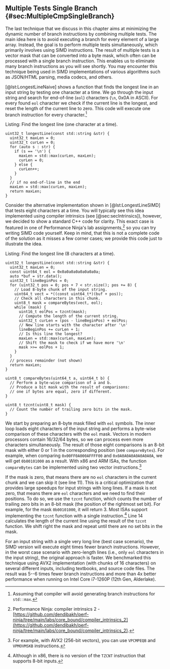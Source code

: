 ## Multiple Tests Single Branch {#sec:MultipleCmpSingleBranch}

The last technique that we discuss in this chapter aims at minimizing the dynamic number of branch instructions by combining multiple tests. The main idea here is to avoid executing a branch for every element of a large array. Instead, the goal is to perform multiple tests simultaneously, which primarily involves using SIMD instructions. The result of multiple tests is a vector mask that can be converted into a byte mask, which often can be processed with a single branch instruction. This enables us to eliminate many branch instructions as you will see shortly. You may encounter this technique being used in SIMD implementations of various algorithms such as JSON/HTML parsing, media codecs, and others.

[@lst:LongestLineNaive] shows a function that finds the longest line in an input string by testing one character at a time. We go through the input string and search for end-of-line (`eol`) characters (`\n`, 0x0A in ASCII). For every found `eol` character we check if the current line is the longest, and reset the length of the current line to zero. This code will execute one branch instruction for every character.[^1]

Listing: Find the longest line (one character at a time).

~~~~ {#lst:LongestLineNaive .cpp}
uint32_t longestLine(const std::string &str) {
  uint32_t maxLen = 0;
  uint32_t curLen = 0;
  for (auto s : str) {
    if (s == '\n') {
      maxLen = std::max(curLen, maxLen);
      curLen = 0;
    } else {
      curLen++;
    }
  }
  // if no end-of-line in the end
  maxLen = std::max(curLen, maxLen);
  return maxLen;
}
~~~~~~~~~~~~~~~~~~~~~~~~~~~~~~~~~~~~~~~~~~~~~~~~~

Consider the alternative implementation shown in [@lst:LongestLineSIMD] that tests eight characters at a time. You will typically see this idea implemented using compiler intrinsics (see [@sec:secIntrinsics]), however, we decided to show a standard C++ code for clarity. This exact case is featured in one of Performance Ninja's lab assignments,[^2] so you can try writing SIMD code yourself. Keep in mind, that this is not a complete code of the solution as it misses a few corner cases; we provide this code just to illustrate the idea.

Listing: Find the longest line (8 characters at a time).

~~~~ {#lst:LongestLineSIMD .cpp .numberLines}
uint32_t longestLine(const std::string &str) {
  uint32_t maxLen = 0;
  const uint64_t eol = 0x0a0a0a0a0a0a0a0a;
  auto *buf = str.data();
  uint32_t lineBeginPos = 0;
  for (uint32_t pos = 0; pos + 7 < str.size(); pos += 8) {
    // Load 8-byte chunk of the input string.
    uint64_t vect = *((const uint64_t*)(buf + pos));
    // Check all characters in this chunk.
    uint8_t mask = compareBytes(vect, eol);
    while (mask) {
      uint16_t eolPos = tzcnt(mask);
      // Compute the length of the current string.
      uint32_t curLen = (pos - lineBeginPos) + eolPos;
      // New line starts with the character after '\n'
      lineBeginPos += curLen + 1;
      // Is this line the longest?
      maxLen = std::max(curLen, maxLen);
      // Shift the mask to check if we have more '\n'
      mask >>= eolPos + 1;
    }
  }
  // process remainder (not shown)
  return maxLen;
}

uint8_t compareBytes(uint64_t a, uint64_t b) {
  // Perform a byte-wise comparison of a and b.
  // Produce a bit mask with the result of comparisons:
  // one if bytes are equal, zero if different.
}

uint8_t tzcnt(uint8_t mask) {
  // Count the number of trailing zero bits in the mask.
}
~~~~~~~~~~~~~~~~~~~~~~~~~~~~~~~~~~~~~~~~~~~~~~~~~

We start by preparing an 8-byte mask filled with `eol` symbols. The inner loop loads eight characters of the input string and performs a byte-wise comparison of these characters with the `eol` mask. Vectors in modern processors contain 16/32/64 bytes, so we can process even more characters simultaneously. The result of those eight comparisons is an 8-bit mask with either 0 or 1 in the corresponding position (see `compareBytes`). For example, when comparing `0x00FF0A000AFFFF00` and `0x0A0A0A0A0A0A0A0A`, we will get `0b00101000` as a result. With x86 and ARM ISAs, the function `compareBytes` can be implemented using two vector instructions.[^4]

If the mask is zero, that means there are no `eol` characters in the current chunk and we can skip it (see line 11). This is a critical optimization that provides large speedups for input strings with long lines. If a mask is not zero, that means there are `eol` characters and we need to find their positions. To do so, we use the `tzcnt` function, which counts the number of trailing zero bits in an 8-bit mask (the position of the rightmost set bit). For example, for the mask `0b00101000`, it will return 3. Most ISAs support implementing the `tzcnt` function with a single instruction.[^3] Line 14 calculates the length of the current line using the result of the `tzcnt` function. We shift right the mask and repeat until there are no set bits in the mask.

For an input string with a single very long line (best case scenario), the SIMD version will execute eight times fewer branch instructions. However, in the worst case scenario with zero-length lines (i.e., only `eol` characters in the input string), the original approach is faster. We benchmarked this technique using AVX2 implementation (with chunks of 16 characters) on several different inputs, including textbooks, and source code files. The result was 5--6 times fewer branch instructions and more than 4x better performance when running on Intel Core i7-1260P (12th Gen, Alderlake).

[^1]: Assuming that compiler will avoid generating branch instructions for `std::max`.
[^2]: Performance Ninja: compiler intrinsics 2 - [https://github.com/dendibakh/perf-ninja/tree/main/labs/core_bound/compiler_intrinsics_2](https://github.com/dendibakh/perf-ninja/tree/main/labs/core_bound/compiler_intrinsics_2).
[^3]: Although in x86, there is no version of the `TZCNT` instruction that supports 8-bit inputs.
[^4]: For example, with AVX2 (256-bit vectors), you can use `VPCMPEQB` and `VPMOVMSKB` instructions.
